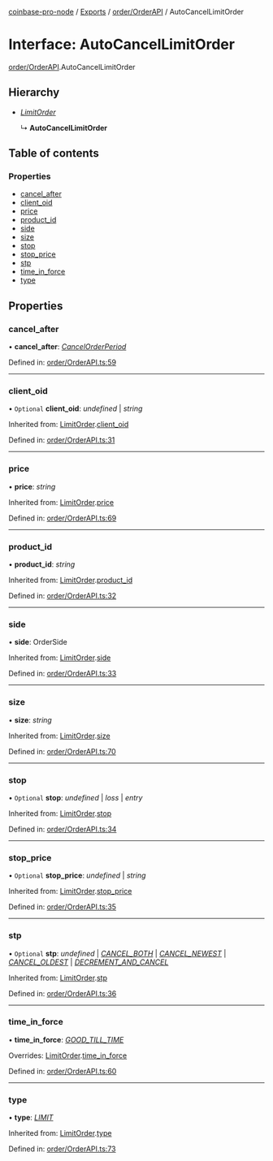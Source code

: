 [coinbase-pro-node](../../README.md) / [Exports](../../modules.md) / [order/OrderAPI](../../modules/order_orderapi.md) / AutoCancelLimitOrder

# Interface: AutoCancelLimitOrder

[order/OrderAPI](../../modules/order_orderapi.md).AutoCancelLimitOrder

## Hierarchy

- [_LimitOrder_](orderapi.limitorder.md)

  ↳ **AutoCancelLimitOrder**

## Table of contents

### Properties

- [cancel_after](orderapi.autocancellimitorder.md#cancel_after)
- [client_oid](orderapi.autocancellimitorder.md#client_oid)
- [price](orderapi.autocancellimitorder.md#price)
- [product_id](orderapi.autocancellimitorder.md#product_id)
- [side](orderapi.autocancellimitorder.md#side)
- [size](orderapi.autocancellimitorder.md#size)
- [stop](orderapi.autocancellimitorder.md#stop)
- [stop_price](orderapi.autocancellimitorder.md#stop_price)
- [stp](orderapi.autocancellimitorder.md#stp)
- [time_in_force](orderapi.autocancellimitorder.md#time_in_force)
- [type](orderapi.autocancellimitorder.md#type)

## Properties

### cancel_after

• **cancel_after**: [_CancelOrderPeriod_](../../enums/order/orderapi.cancelorderperiod.md)

Defined in: [order/OrderAPI.ts:59](https://github.com/bennycode/coinbase-pro-node/blob/7d07dce/src/order/OrderAPI.ts#L59)

---

### client_oid

• `Optional` **client_oid**: _undefined_ \| _string_

Inherited from: [LimitOrder](orderapi.limitorder.md).[client_oid](orderapi.limitorder.md#client_oid)

Defined in: [order/OrderAPI.ts:31](https://github.com/bennycode/coinbase-pro-node/blob/7d07dce/src/order/OrderAPI.ts#L31)

---

### price

• **price**: _string_

Inherited from: [LimitOrder](orderapi.limitorder.md).[price](orderapi.limitorder.md#price)

Defined in: [order/OrderAPI.ts:69](https://github.com/bennycode/coinbase-pro-node/blob/7d07dce/src/order/OrderAPI.ts#L69)

---

### product_id

• **product_id**: _string_

Inherited from: [LimitOrder](orderapi.limitorder.md).[product_id](orderapi.limitorder.md#product_id)

Defined in: [order/OrderAPI.ts:32](https://github.com/bennycode/coinbase-pro-node/blob/7d07dce/src/order/OrderAPI.ts#L32)

---

### side

• **side**: OrderSide

Inherited from: [LimitOrder](orderapi.limitorder.md).[side](orderapi.limitorder.md#side)

Defined in: [order/OrderAPI.ts:33](https://github.com/bennycode/coinbase-pro-node/blob/7d07dce/src/order/OrderAPI.ts#L33)

---

### size

• **size**: _string_

Inherited from: [LimitOrder](orderapi.limitorder.md).[size](orderapi.limitorder.md#size)

Defined in: [order/OrderAPI.ts:70](https://github.com/bennycode/coinbase-pro-node/blob/7d07dce/src/order/OrderAPI.ts#L70)

---

### stop

• `Optional` **stop**: _undefined_ \| _loss_ \| _entry_

Inherited from: [LimitOrder](orderapi.limitorder.md).[stop](orderapi.limitorder.md#stop)

Defined in: [order/OrderAPI.ts:34](https://github.com/bennycode/coinbase-pro-node/blob/7d07dce/src/order/OrderAPI.ts#L34)

---

### stop_price

• `Optional` **stop_price**: _undefined_ \| _string_

Inherited from: [LimitOrder](orderapi.limitorder.md).[stop_price](orderapi.limitorder.md#stop_price)

Defined in: [order/OrderAPI.ts:35](https://github.com/bennycode/coinbase-pro-node/blob/7d07dce/src/order/OrderAPI.ts#L35)

---

### stp

• `Optional` **stp**: _undefined_ \| [_CANCEL_BOTH_](../../enums/order/orderapi.selftradeprevention.md#cancel_both) \| [_CANCEL_NEWEST_](../../enums/order/orderapi.selftradeprevention.md#cancel_newest) \| [_CANCEL_OLDEST_](../../enums/order/orderapi.selftradeprevention.md#cancel_oldest) \| [_DECREMENT_AND_CANCEL_](../../enums/order/orderapi.selftradeprevention.md#decrement_and_cancel)

Inherited from: [LimitOrder](orderapi.limitorder.md).[stp](orderapi.limitorder.md#stp)

Defined in: [order/OrderAPI.ts:36](https://github.com/bennycode/coinbase-pro-node/blob/7d07dce/src/order/OrderAPI.ts#L36)

---

### time_in_force

• **time_in_force**: [_GOOD_TILL_TIME_](../../enums/order/orderapi.timeinforce.md#good_till_time)

Overrides: [LimitOrder](orderapi.limitorder.md).[time_in_force](orderapi.limitorder.md#time_in_force)

Defined in: [order/OrderAPI.ts:60](https://github.com/bennycode/coinbase-pro-node/blob/7d07dce/src/order/OrderAPI.ts#L60)

---

### type

• **type**: [_LIMIT_](../../enums/order/orderapi.ordertype.md#limit)

Inherited from: [LimitOrder](orderapi.limitorder.md).[type](orderapi.limitorder.md#type)

Defined in: [order/OrderAPI.ts:73](https://github.com/bennycode/coinbase-pro-node/blob/7d07dce/src/order/OrderAPI.ts#L73)
